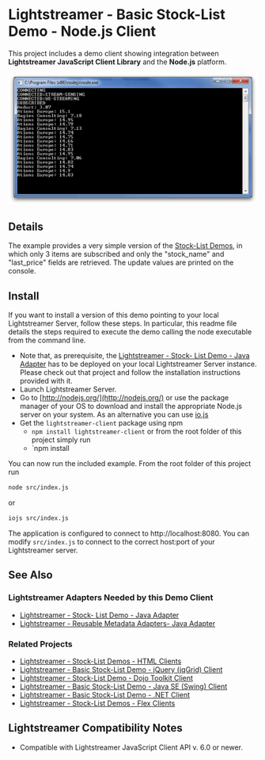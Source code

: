 # Lightstreamer - Basic Stock-List Demo - Node.js Client

<!-- START DESCRIPTION lightstreamer-example-stocklist-client-node -->

This project includes a demo client showing integration between <b>Lightstreamer JavaScript Client Library</b> and the <b>Node.js</b> platform.<br>

![Screenshot](screen_node_large.png)<br>

## Details

The example provides a very simple version of the [Stock-List Demos](https://github.com/Weswit/Lightstreamer-example-Stocklist-client-javascript), in which only 3 items are subscribed and only the "stock_name" and "last_price" fields are retrieved. The update values are printed on the console.

## Install

If you want to install a version of this demo pointing to your local Lightstreamer Server, follow these steps.
In particular, this readme file details the steps required to execute the demo calling the node executable from the command line.

* Note that, as prerequisite, the [Lightstreamer - Stock- List Demo - Java Adapter](https://github.com/Weswit/Lightstreamer-example-Stocklist-adapter-java) has to be deployed on your local Lightstreamer Server instance. Please check out that project and follow the installation instructions provided with it.
* Launch Lightstreamer Server.
* Go to [http://nodejs.org/](http://nodejs.org/) or use the package manager of your OS to download and install the appropriate Node.js server on your system. As an alternative you can use [io.js](https://iojs.org/) 
* Get the `lightstreamer-client` package using npm
  * `npm install lightstreamer-client`
  or from the root folder of this project simply run
  * `npm install
  
<!-- END DESCRIPTION lightstreamer-example-stocklist-client-node -->
    
You can now run the included example. From the root folder of this project run 
```sh
node src/index.js
``` 
or
```sh
iojs src/index.js
```

The application is configured to connect to http://localhost:8080. You can modify `src/index.js` to connect to the correct host:port of your Lightstreamer server.

## See Also

### Lightstreamer Adapters Needed by this Demo Client

<!-- START RELATED_ENTRIES -->
* [Lightstreamer - Stock- List Demo - Java Adapter](https://github.com/Weswit/Lightstreamer-example-Stocklist-adapter-java)
* [Lightstreamer - Reusable Metadata Adapters- Java Adapter](https://github.com/Weswit/Lightstreamer-example-ReusableMetadata-adapter-java)

<!-- END RELATED_ENTRIES -->

### Related Projects

* [Lightstreamer - Stock-List Demos - HTML Clients](https://github.com/Weswit/Lightstreamer-example-Stocklist-client-javascript)
* [Lightstreamer - Basic Stock-List Demo - jQuery (jqGrid) Client](https://github.com/Weswit/Lightstreamer-example-StockList-client-jquery)
* [Lightstreamer - Stock-List Demo - Dojo Toolkit Client](https://github.com/Weswit/Lightstreamer-example-StockList-client-dojo)
* [Lightstreamer - Basic Stock-List Demo - Java SE (Swing) Client](https://github.com/Weswit/Lightstreamer-example-StockList-client-java)
* [Lightstreamer - Basic Stock-List Demo - .NET Client](https://github.com/Weswit/Lightstreamer-example-StockList-client-dotnet)
* [Lightstreamer - Stock-List Demos - Flex Clients](https://github.com/Weswit/Lightstreamer-example-StockList-client-flex)

## Lightstreamer Compatibility Notes

* Compatible with Lightstreamer JavaScript Client API v. 6.0 or newer.
